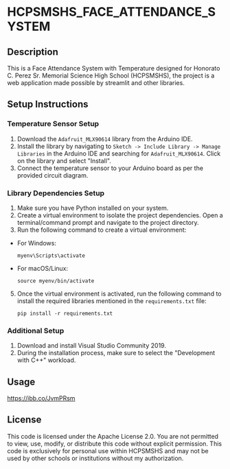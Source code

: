 # HCPSMSHS_FACE_ATTENDANCE_SYSTEM

## Description
This is a Face Attendance System with Temperature designed for Honorato C. Perez Sr. Memorial Science High School (HCPSMSHS), the project is a web application made possible by streamlit and other libraries.

## Setup Instructions

### Temperature Sensor Setup
1. Download the `Adafruit_MLX90614` library from the Arduino IDE.
2. Install the library by navigating to `Sketch -> Include Library -> Manage Libraries` in the Arduino IDE and searching for `Adafruit_MLX90614`. Click on the library and select "Install".
3. Connect the temperature sensor to your Arduino board as per the provided circuit diagram.

### Library Dependencies Setup
1. Make sure you have Python installed on your system.
2. Create a virtual environment to isolate the project dependencies. Open a terminal/command prompt and navigate to the project directory.
3. Run the following command to create a virtual environment:

- For Windows:
  ```
  myenv\Scripts\activate
  ```
- For macOS/Linux:
  ```
  source myenv/bin/activate
  ```
5. Once the virtual environment is activated, run the following command to install the required libraries mentioned in the `requirements.txt` file:
   ```
   pip install -r requirements.txt
   ```
   
### Additional Setup
1. Download and install Visual Studio Community 2019.
2. During the installation process, make sure to select the "Development with C++" workload.

## Usage
https://ibb.co/JvmPRsm

## License
This code is licensed under the Apache License 2.0. You are not permitted to view, use, modify, or distribute this code without explicit permission. This code is exclusively for personal use within HCPSMSHS and may not be used by other schools or institutions without my authorization.
